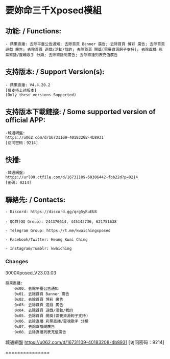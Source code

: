 # 要妳命三千Xposed模組

## 功能: / Functions:

	- 蘋果直播: 去除平臺公告通知; 去除首頁 Banner 廣告; 去除首頁 博彩 廣告; 去除首頁 遊戲 廣告; 去除首頁 遊戲/活動/我的; 去除首頁 開獎(需要資源鉤子支持); 去除直播 彩票直播/靈魂歌手 分類; 去除直播間廣告; 去除直播列表充值廣告

	

## 支持版本: / Support Version(s):

	- 蘋果直播: V4.4.20.2
	[僅支持上述版本]
	(Only these versions Supported)



## 支持版本下載鏈接: / Some supported version of official APP:

	-城通網盤:
	https://u062.com/d/16731109-40183208-4b8931
	[访问密码：9214]

## 快播:

	-城通網盤:
	https://url09.ctfile.com/d/16731109-60306442-fbb22d?p=9214
	[密碼: 9214]


## 聯絡先: / Contacts:

	- Discord: https://discord.gg/qrg5yRuEU8

	- QQ群(QQ Group): 244370614, 445143736, 621751638

	- Telegram Group: https://t.me/kwaichingxposed

	- Facebook/Twitter: Heung Kwai Ching

	- Instagram/Tumblr: kwaiching




### Changes

3000Xposed_V23.03.03

	蘋果直播: 
		0x00. 去除平臺公告通知
		0x01. 去除首頁 Banner 廣告
		0x02. 去除首頁 博彩 廣告
		0x03. 去除首頁 遊戲 廣告
		0x04. 去除首頁 遊戲/活動/我的
		0x05. 去除首頁 開獎(需要資源鉤子支持)
		0x06. 去除直播 彩票直播/靈魂歌手 分類
		0x07. 去除直播間廣告
		0x08. 去除直播列表充值廣告


城通網盤
	https://u062.com/d/16731109-40183208-4b8931
	[访问密码：9214]


===============